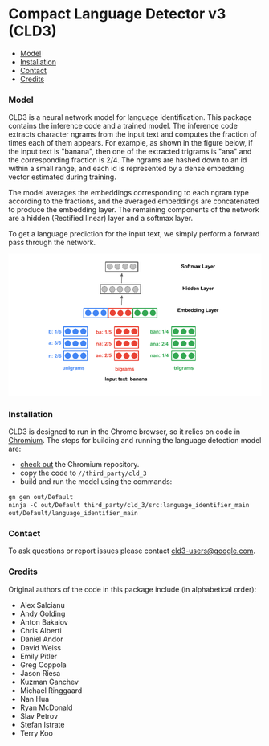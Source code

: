 # Compact Language Detector v3 (CLD3)

* [Model](#model)
* [Installation](#installation)
* [Contact](#contact)
* [Credits](#credits)

### Model

CLD3 is a neural network model for language identification. This package
 contains the inference code and a trained model. The inference code
 extracts character ngrams from the input text and computes the fraction
 of times each of them appears. For example, as shown in the figure below,
 if the input text is "banana", then one of the extracted trigrams is "ana"
 and the corresponding fraction is 2/4. The ngrams are hashed down to an id
 within a small range, and each id is represented by a dense embedding vector
 estimated during training.

The model averages the embeddings corresponding to each ngram type according
 to the fractions, and the averaged embeddings are concatenated to produce
 the embedding layer. The remaining components of the network are a hidden
 (Rectified linear) layer and a softmax layer.

To get a language prediction for the input text, we simply perform a forward
 pass through the network.

![Figure](model.png "CLD3")

### Installation
CLD3 is designed to run in the Chrome browser, so it relies on code in
[Chromium](http://www.chromium.org/).
The steps for building and running the language detection model are:

- [check out](http://www.chromium.org/developers/how-tos/get-the-code) the
  Chromium repository.
- copy the code to `//third_party/cld_3`
- build and run the model using the commands:

```shell
gn gen out/Default
ninja -C out/Default third_party/cld_3/src:language_identifier_main
out/Default/language_identifier_main
```
### Contact

To ask questions or report issues please contact cld3-users@google.com.

### Credits

Original authors of the code in this package include (in alphabetical order):

* Alex Salcianu
* Andy Golding
* Anton Bakalov
* Chris Alberti
* Daniel Andor
* David Weiss
* Emily Pitler
* Greg Coppola
* Jason Riesa
* Kuzman Ganchev
* Michael Ringgaard
* Nan Hua
* Ryan McDonald
* Slav Petrov
* Stefan Istrate
* Terry Koo
